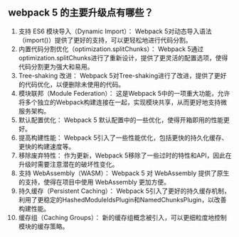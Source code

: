## webpack 5 的主要升级点有哪些？
1. 支持 ES6 模块导入（Dynamic Import）： Webpack 5对动态导入语法（import()）提供了更好的支持，可以更轻松地进行代码分割。
2. 内置代码分割优化（optimization.splitChunks）： Webpack 5通过optimization.splitChunks进行了重新设计，提供了更灵活的配置选项，使得代码分割更为强大和易用。
3. Tree-shaking 改进： Webpack 5对Tree-shaking进行了改进，提供了更好的代码优化，以便删除未使用的代码。
4. 模块联邦（Module Federation）： 这是Webpack 5中的一项重大功能，允许将多个独立的Webpack构建连接在一起，实现模块共享，从而更好地支持微服务架构。
5. 默认配置优化： Webpack 5 默认配置中的一些优化，使得开箱即用的性能更好。
6. 提高构建性能： Webpack 5引入了一些性能优化，包括更快的持久化缓存、更快的构建速度等。
7. 移除废弃特性： 作为更新，Webpack 5移除了一些过时的特性和API，因此在升级时需要注意潜在的破坏性变化。
9. 支持 WebAssembly（WASM）： Webpack 5 对 WebAssembly 提供了原生的支持，使得在项目中使用 WebAssembly 更加方便。
10. 持久缓存（Persistent Caching）： Webpack 5引入了更好的持久缓存机制，利用了更稳定的HashedModuleIdsPlugin和NamedChunksPlugin，以改善构建性能。
11. 缓存组（Caching Groups）： 新的缓存组概念被引入，可以更细粒度地控制模块的缓存策略。